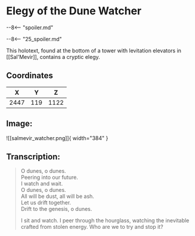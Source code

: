 # Elegy of the Dune Watcher

--8<-- "spoiler.md"

--8<-- "25_spoiler.md"

This holotext, found at the bottom of a tower with levitation elevators in [[Sal'Mevir]], contains a cryptic elegy.

## Coordinates
| **X** | **Y** | **Z** |
| :---: | :---: | :---: |
| 2447 |  119  | 1122 |

## Image:

![[salmevir_watcher.png]]{ width="384" }

## Transcription:
> O dunes, o dunes. <br>
> Peering into our future. <br>
> I watch and wait. <br>
> O dunes, o dunes. <br>
> All will be dust, all will be ash. <br>
> Let us drift together. <br>
> Drift to the genesis, o dunes.
>
> I sit and watch. I peer through the hourglass, watching the inevitable crafted from stolen energy. Who are we to try and stop it?
